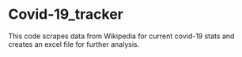 # Covid-19_tracker
This code scrapes data from Wikipedia for current covid-19 stats and creates an excel file for further analysis.
